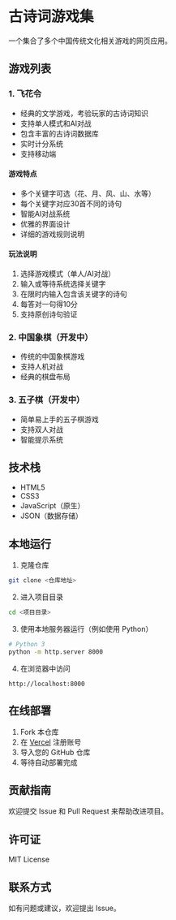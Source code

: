 # 古诗词游戏集

一个集合了多个中国传统文化相关游戏的网页应用。

## 游戏列表

### 1. 飞花令
- 经典的文学游戏，考验玩家的古诗词知识
- 支持单人模式和AI对战
- 包含丰富的古诗词数据库
- 实时计分系统
- 支持移动端

#### 游戏特点
- 多个关键字可选（花、月、风、山、水等）
- 每个关键字对应30首不同的诗句
- 智能AI对战系统
- 优雅的界面设计
- 详细的游戏规则说明

#### 玩法说明
1. 选择游戏模式（单人/AI对战）
2. 输入或等待系统选择关键字
3. 在限时内输入包含该关键字的诗句
4. 每答对一句得10分
5. 支持原创诗句验证

### 2. 中国象棋（开发中）
- 传统的中国象棋游戏
- 支持人机对战
- 经典的棋盘布局

### 3. 五子棋（开发中）
- 简单易上手的五子棋游戏
- 支持双人对战
- 智能提示系统

## 技术栈
- HTML5
- CSS3
- JavaScript（原生）
- JSON（数据存储）

## 本地运行
1. 克隆仓库
```bash
git clone <仓库地址>
```

2. 进入项目目录
```bash
cd <项目目录>
```

3. 使用本地服务器运行（例如使用 Python）
```bash
# Python 3
python -m http.server 8000
```

4. 在浏览器中访问
```
http://localhost:8000
```

## 在线部署
1. Fork 本仓库
2. 在 [Vercel](https://vercel.com) 注册账号
3. 导入您的 GitHub 仓库
4. 等待自动部署完成

## 贡献指南
欢迎提交 Issue 和 Pull Request 来帮助改进项目。

## 许可证
MIT License

## 联系方式
如有问题或建议，欢迎提出 Issue。 